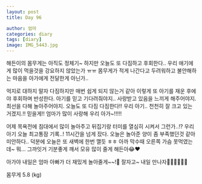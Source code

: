 ```yaml
---
layout: post
title: Day 96

author: 엄마
categories: diary
tags: [diary]
image: IMG_5443.jpg
---
```


해든이의 몸무게는 아직도 정체기~ 
하지만 오늘도 또 다짐하고 후회한다.. 
우리 애기에게 많이 먹을것을 강요하지 않았는가 ㅠㅠ
몸무게가 적게 나간다고 두려워하고 불안해하는 마음을 아가에게 전달한게 아닌가.. 

억지로 대하지 말자 다짐하지만 
매번 쉽게 되지 않는거 같아 
이렇게 또 아기를 재운 후에야 후회하며 반성한다. 
아기를 믿고 기다려줘야지.. 
사랑받고 있음을 느끼게 해주어야지. 
최선을 다해 놀아주어야지. 오늘도 또 다짐 다짐한다!! 
우리 아기.. 천천히 잘 크고 있는거겠지.!! 믿을게!!
엄마가 많이 사랑해 우리 아가~!!!!! 

어제 목욕전에 침대에서 많이 놀아주고 
뒤집기랑 터미를 열심히 시켜서 그런가..!? 
우리 아기 오늘 최고통잠 기록..! 11시간을 넘게 잤다. 
오늘은 놀아준 양이 좀 부족했던것 같아 미안하다.. 
덕분에 오늘은 또 새벽에 한번 깰듯 ㅎㅎ
아까 막수때 오른쪽 가슴 못먹였는데~ 뭐… 
그까잇거 기분좋게 깨서 모유 많이 줄게 해든아😂❤️

아가야 내일은 엄마 아빠가 더 재밌게 놀아줄게~~!🤍
잘자고~ 내일 만나자🤍🤍🤍🤍🤍🤍

몸무게 5.8 (kg)